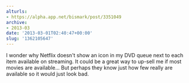 ```yaml
---
alturls:
- https://alpha.app.net/bismark/post/3351049
archive:
- 2013-03
date: '2013-03-01T02:40:47+00:00'
slug: '1362105647'
---
```


I wonder why Netflix doesn't show an icon in my DVD queue next to each item available on streaming. It could be a great way to up-sell me if most movies are available... But perhaps they know just how few really are available so it would just look bad.
